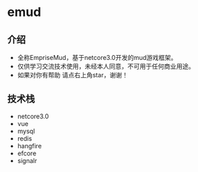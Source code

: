 # emud
## 介绍
* 全称EmpriseMud，基于netcore3.0开发的mud游戏框架。
* 仅供学习交流技术使用，未经本人同意，不可用于任何商业用途。
* 如果对你有帮助 请点右上角star，谢谢！
## 技术栈
* netcore3.0
* vue
* mysql
* redis
* hangfire
* efcore
* signalr

